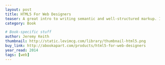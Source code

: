 ```yaml
---
layout: post
title: HTML5 For Web Designers
teaser: A great intro to writing semantic and well-structured markup. I really enjoyed all the nerdy bits about the history of the HTML and the web.
category: Book

# Book-specific stuff
author: Jeremy Keith
thumbnail: http://static.levimcg.com/library/thumbnail-html5.png
buy_link: http://abookapart.com/products/html5-for-web-designers
year_read: 2014
tags: [web]
---
```


